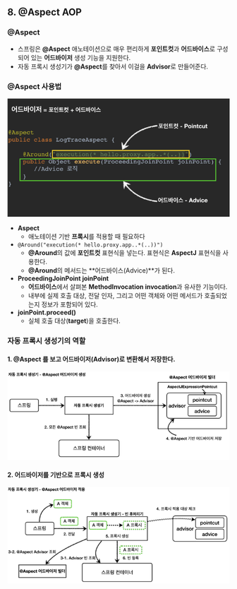 ## 8. @Aspect AOP

### @Aspect
- 스프링은 **@Aspect** 애노테이션으로 매우 편리하게 **포인트컷**과 **어드바이스**로 구성되어 있는 **어드바이저** 생성 기능을 지원한다.
- 자동 프록시 생성기가 **@Aspect**를 찾아서 이걸을 **Advisor**로 만들어준다.

### @Aspect 사용법
![img.png](images/@Aspect%20사용법.png)
- **Aspect**
  - 애노테이션 기반 **프록시**를 적용할 때 필요하다
- `@Around("execution(* hello.proxy.app..*(..))")`
  - **@Around**의 값에 **포인트컷** 표현식을 넣는다. 표현식은 **AspectJ** 표현식을 사용한다.
  - **@Around**의 메서드는 **어드바이스(Advice)**가 된다.
- **ProceedingJoinPoint joinPoint**
  - **어드바이스**에서 살펴본 **MethodInvocation invocation**과 유사한 기능이다.
  - 내부에 실제 호출 대상, 전달 인자, 그리고 어떤 객체와 어떤 메서드가 호출되었는지 정보가 포함되어 있다.
- **joinPoint.proceed()**
  - 실체 호출 대상(**target**)을 호출한다.

### 자동 프록시 생성기의 역할
#### 1. @Aspect 를 보고 어드바이저(Advisor)로 변환해서 저장한다.
![img.png](images/자동%20프록시%20생성기%20역할%201.png)

#### 2. 어드바이저를 기반으로 프록시 생성
![img.png](images/자동%20프록시%20생성기%20역할%202.png)